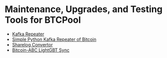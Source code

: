 Maintenance, Upgrades, and Testing Tools for BTCPool
==================

* [Kafka Repeater](./kafka_repeater/)
* [Simple Python Kafka Repeater of Bitcoin](./bitcoin/master_branch_helper/)
* [Sharelog Convertor](./share_convertor/)
* [Bitcoin-ABC LightGBT Sync](./bitcoin/gbtsync/)
